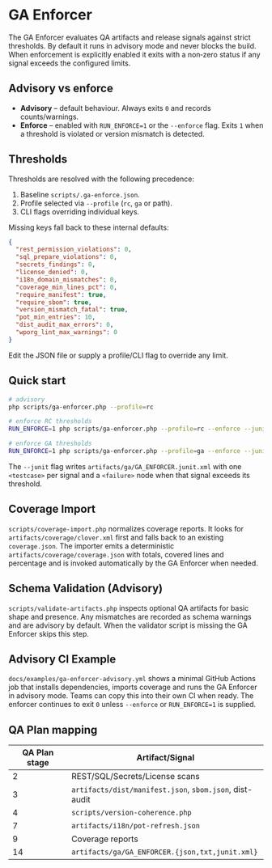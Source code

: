 # GA Enforcer

The GA Enforcer evaluates QA artifacts and release signals against strict thresholds.
By default it runs in advisory mode and never blocks the build. When enforcement is
explicitly enabled it exits with a non‑zero status if any signal exceeds the
configured limits.

## Advisory vs enforce

- **Advisory** – default behaviour. Always exits `0` and records counts/warnings.
- **Enforce** – enabled with `RUN_ENFORCE=1` or the `--enforce` flag. Exits `1`
  when a threshold is violated or version mismatch is detected.

## Thresholds

Thresholds are resolved with the following precedence:

1. Baseline `scripts/.ga-enforce.json`.
2. Profile selected via `--profile` (`rc`, `ga` or path).
3. CLI flags overriding individual keys.

Missing keys fall back to these internal defaults:

```json
{
  "rest_permission_violations": 0,
  "sql_prepare_violations": 0,
  "secrets_findings": 0,
  "license_denied": 0,
  "i18n_domain_mismatches": 0,
  "coverage_min_lines_pct": 0,
  "require_manifest": true,
  "require_sbom": true,
  "version_mismatch_fatal": true,
  "pot_min_entries": 10,
  "dist_audit_max_errors": 0,
  "wporg_lint_max_warnings": 0
}
```

Edit the JSON file or supply a profile/CLI flag to override any limit.

## Quick start

```bash
# advisory
php scripts/ga-enforcer.php --profile=rc

# enforce RC thresholds
RUN_ENFORCE=1 php scripts/ga-enforcer.php --profile=rc --enforce --junit

# enforce GA thresholds
RUN_ENFORCE=1 php scripts/ga-enforcer.php --profile=ga --enforce --junit
```

The `--junit` flag writes `artifacts/ga/GA_ENFORCER.junit.xml` with one
`<testcase>` per signal and a `<failure>` node when that signal exceeds its
threshold.

## Coverage Import

`scripts/coverage-import.php` normalizes coverage reports. It looks for
`artifacts/coverage/clover.xml` first and falls back to an existing
`coverage.json`. The importer emits a deterministic
`artifacts/coverage/coverage.json` with totals, covered lines and percentage
and is invoked automatically by the GA Enforcer when needed.

## Schema Validation (Advisory)

`scripts/validate-artifacts.php` inspects optional QA artifacts for basic
shape and presence. Any mismatches are recorded as schema warnings and are
advisory by default. When the validator script is missing the GA Enforcer
skips this step.

## Advisory CI Example

`docs/examples/ga-enforcer-advisory.yml` shows a minimal GitHub Actions job
that installs dependencies, imports coverage and runs the GA Enforcer in
advisory mode. Teams can copy this into their own CI when ready. The enforcer
continues to exit `0` unless `--enforce` or `RUN_ENFORCE=1` is supplied.

## QA Plan mapping

| QA Plan stage | Artifact/Signal |
| ------------- | ---------------- |
| 2 | REST/SQL/Secrets/License scans |
| 3 | `artifacts/dist/manifest.json`, `sbom.json`, dist-audit |
| 4 | `scripts/version-coherence.php` |
| 7 | `artifacts/i18n/pot-refresh.json` |
| 9 | Coverage reports |
| 14 | `artifacts/ga/GA_ENFORCER.{json,txt,junit.xml}` |
